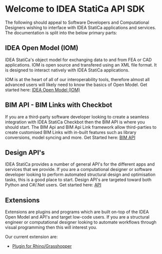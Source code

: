 # Welcome to IDEA StatiCa API SDK

The following should appeal to Software Developers and Computational Designers wishing to interface with IDEA StatiCa applications and services. The documentation is split into the below primary parts:

## IDEA Open Model (IOM)

IDEA StatiCa's object model for exchanging data to and from FEA or CAD applications. IOM is open source and transfered using an XML file format. It is designed to interact natively with IDEA StatiCa applications. 

IOM is at the heart of all of our interoperability tools, therefore almost all advanced users will likely need to know the basics of Open Model. Get started here: [IDEA Open Model (IOM)](/docs/iom/iom_getting_started.md) 

## BIM API - BIM Links with Checkbot

If you are a third-party software developer looking to create a seamless integration with IDEA StatiCa Checkbot then the BIM API is where you should start. The BIM Api and BIM Api Link framework allow third-parties to create customised BIM Links with in-built features such as library conversions, model syncing and more. Get Started here: [BIM API](/docs/bimapi/bimapi_checkbot_link.md)

## Design API's

IDEA StatiCa provides a number of general API's for the different apps and services that we provide. If you are a computational designer or software developer looking to perform automated structural design and optimisation tasks, this is a good place to start. Design API's are targeted toward both Python and C#/.Net users. Get started here: [API](/docs/api/api_overview.md)

## Extensions

Extensions are plugins and programs which are built on-top of the IDEA Open Model and API's and target low-code users. If you are a structural engineer or computational designer looking to automate workflows through visual programming then this will interest you.

Our current extension are:

* [Plugin for Rhino/Grasshopper](doc)